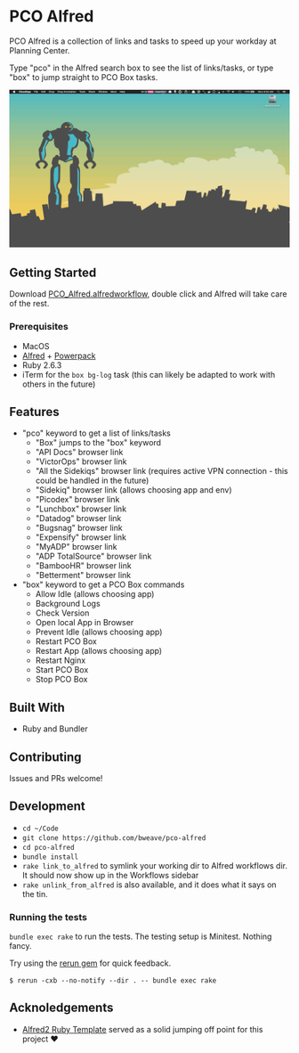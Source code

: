 # PCO Alfred

PCO Alfred is a collection of links and tasks to speed up your workday at Planning Center.

Type "pco" in the Alfred search box to see the list of links/tasks, or type "box" to jump straight to PCO Box tasks.

![](screenshots/pco_alfred.gif)

## Getting Started

Download [PCO_Alfred.alfredworkflow](PCO_Alfred.alfredworkflow), double click and Alfred will take care of the rest.

### Prerequisites

- MacOS
- [Alfred](https://www.alfredapp.com/) + [Powerpack](https://www.alfredapp.com/powerpack/)
- Ruby 2.6.3
- iTerm for the `box bg-log` task (this can likely be adapted to work with others in the future)

## Features

- "pco" keyword to get a list of links/tasks
  - "Box" jumps to the "box" keyword
  - "API Docs" browser link
  - "VictorOps" browser link
  - "All the Sidekiqs" browser link (requires active VPN connection - this could be handled in the future)
  - "Sidekiq" browser link (allows choosing app and env)
  - "Picodex" browser link
  - "Lunchbox" browser link
  - "Datadog" browser link
  - "Bugsnag" browser link
  - "Expensify" browser link
  - "MyADP" browser link
  - "ADP TotalSource" browser link
  - "BambooHR" browser link
  - "Betterment" browser link
- "box" keyword to get a PCO Box commands
  - Allow Idle (allows choosing app)
  - Background Logs
  - Check Version
  - Open local App in Browser
  - Prevent Idle (allows choosing app)
  - Restart PCO Box
  - Restart App (allows choosing app)
  - Restart Nginx
  - Start PCO Box
  - Stop PCO Box

## Built With

* Ruby and Bundler

## Contributing

Issues and PRs welcome!

## Development

- `cd ~/Code`
- `git clone https://github.com/bweave/pco-alfred`
- `cd pco-alfred`
- `bundle install`
- `rake link_to_alfred` to symlink your working dir to Alfred workflows dir. It should now show up in the Workflows sidebar
- `rake unlink_from_alfred` is also available, and it does what it says on the tin.

### Running the tests

`bundle exec rake` to run the tests. The testing setup is Minitest. Nothing fancy.

Try using the [rerun gem](https://github.com/alexch/rerun/) for quick feedback.

```
$ rerun -cxb --no-notify --dir . -- bundle exec rake
```

## Acknoledgements

- [Alfred2 Ruby Template](https://github.com/zhaocai/alfred2-ruby-template) served as a solid jumping off point for this project ❤️
